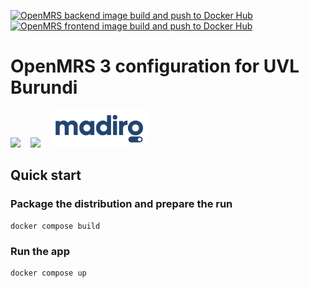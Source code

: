 [![OpenMRS backend image build and push to Docker Hub](https://github.com/MSF-OCG/LIME-EMR-project-demo/actions/workflows/build-backend.yml/badge.svg)](https://github.com/MSF-OCG/LIME-EMR-project-demo/actions/workflows/build-backend.yml)
[![OpenMRS frontend image build and push to Docker Hub](https://github.com/MSF-OCG/LIME-EMR-project-demo/actions/workflows/build-frontend.yml/badge.svg)](https://github.com/MSF-OCG/LIME-EMR-project-demo/actions/workflows/build-frontend.yml)


# OpenMRS 3 configuration for UVL Burundi

<div>
<img src="http://ubuntuvillageoflife.org/wp-content/uploads/2022/12/Ubuntu-Logo48-e1670581507159.jpg">&nbsp;&nbsp;&nbsp;
<img src="https://upload.wikimedia.org/wikipedia/commons/thumb/f/f7/OpenMRS_logo_2008.svg/1280px-OpenMRS_logo_2008.svg.png" height=60px>&nbsp;&nbsp;&nbsp;
<img src="docs/_media/Madiro.png" height=60px>
</div>

## Quick start

### Package the distribution and prepare the run
```
docker compose build
```
### Run the app

```
docker compose up
```

